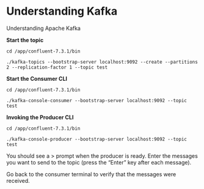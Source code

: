 # Understanding Kafka
Understanding Apache Kafka

**Start the topic**

```
cd /app/confluent-7.3.1/bin

./kafka-topics --bootstrap-server localhost:9092 --create --partitions 2 --replication-factor 1 --topic test

```

**Start the Consumer CLI**

```
cd /app/confluent-7.3.1/bin

./kafka-console-consumer --bootstrap-server localhost:9092 --topic test

```

**Invoking the Producer CLI**

```
cd /app/confluent-7.3.1/bin

./kafka-console-producer --bootstrap-server localhost:9092 --topic test

```
You should see a > prompt when the producer is ready. Enter the messages you want to send to the topic (press the “Enter” key after each message).

Go back to the consumer terminal to verify that the messages were received.
